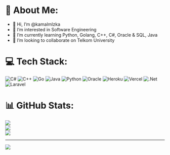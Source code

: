 # 💫 About Me:
- 👋 Hi, I’m @kamalmlzka
- 👀 I’m interested in Software Engineering
- 🌱 I’m currently learning Python, Golang, C++, C#, Oracle & SQL, Java
- 💞️ I’m looking to collaborate on Telkom University

# 💻 Tech Stack:
![C#](https://img.shields.io/badge/c%23-%23239120.svg?style=for-the-badge&logo=c-sharp&logoColor=white) ![C++](https://img.shields.io/badge/c++-%2300599C.svg?style=for-the-badge&logo=c%2B%2B&logoColor=white) ![Go](https://img.shields.io/badge/go-%2300ADD8.svg?style=for-the-badge&logo=go&logoColor=white) ![Java](https://img.shields.io/badge/java-%23ED8B00.svg?style=for-the-badge&logo=java&logoColor=white) ![Python](https://img.shields.io/badge/python-3670A0?style=for-the-badge&logo=python&logoColor=ffdd54) ![Oracle](https://img.shields.io/badge/Oracle-F80000?style=for-the-badge&logo=oracle&logoColor=white) ![Heroku](https://img.shields.io/badge/heroku-%23430098.svg?style=for-the-badge&logo=heroku&logoColor=white) ![Vercel](https://img.shields.io/badge/vercel-%23000000.svg?style=for-the-badge&logo=vercel&logoColor=white) ![.Net](https://img.shields.io/badge/.NET-5C2D91?style=for-the-badge&logo=.net&logoColor=white) ![Laravel](https://img.shields.io/badge/laravel-%23FF2D20.svg?style=for-the-badge&logo=laravel&logoColor=white)
# 📊 GitHub Stats:
![](https://github-readme-stats.vercel.app/api?username=kamalmlzka&theme=radical&hide_border=false&include_all_commits=true&count_private=true)<br/>
![](https://github-readme-streak-stats.herokuapp.com/?user=kamalmlzka&theme=radical&hide_border=false)<br/>
![](https://github-readme-stats.vercel.app/api/top-langs/?username=kamalmlzka&theme=radical&hide_border=false&include_all_commits=true&count_private=true&layout=compact)

---
[![](https://visitcount.itsvg.in/api?id=kamalmlzka&icon=8&color=0)](https://visitcount.itsvg.in)
